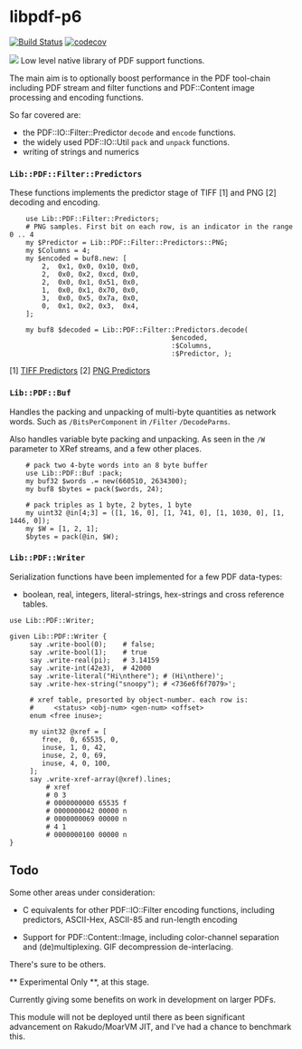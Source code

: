 # libpdf-p6

[![Build Status](https://travis-ci.org/p6-pdf/libpdf-p6.svg?branch=master)](https://travis-ci.org/p6-pdf/libpdf-p6) [![codecov](https://codecov.io/gh/p6-pdf/libpdf-p6/branch/master/graph/badge.svg)](https://codecov.io/gh/p6-pdf/libpdf-p6)

 <a href="https://ci.appveyor.com/project/p6-pdf/libpdf-p6/branch/master"><img src="https://ci.appveyor.com/api/projects/status/github/p6-pdf/libpdf-p6?branch=master&passingText=Windows%20-%20OK&failingText=Windows%20-%20FAIL&pendingText=Windows%20-%20pending&svg=true"></a>
Low level native library of PDF support functions.

The main aim is to optionally boost performance in the PDF tool-chain including
PDF stream and filter functions and PDF::Content image processing and encoding functions.

So far covered are:

- the PDF::IO::Filter::Predictor `decode` and `encode` functions.
- the widely used PDF::IO::Util `pack` and `unpack` functions.
- writing of strings and numerics

### `Lib::PDF::Filter::Predictors`

These functions implements the predictor stage of TIFF [1] and PNG [2] decoding and encoding.
```
    use Lib::PDF::Filter::Predictors;
    # PNG samples. First bit on each row, is an indicator in the range 0 .. 4
    my $Predictor = Lib::PDF::Filter::Predictors::PNG;
    my $Columns = 4;
    my $encoded = buf8.new: [
        2,  0x1, 0x0, 0x10, 0x0,
        2,  0x0, 0x2, 0xcd, 0x0,
        2,  0x0, 0x1, 0x51, 0x0,
        1,  0x0, 0x1, 0x70, 0x0,
        3,  0x0, 0x5, 0x7a, 0x0,
        0,  0x1, 0x2, 0x3,  0x4,
    ];

    my buf8 $decoded = Lib::PDF::Filter::Predictors.decode(
                                        $encoded,
                                        :$Columns,
                                        :$Predictor, );
```

[1] [TIFF Predictors](http://www.fileformat.info/format/tiff/corion-lzw.htm)
[2] [PNG Predictors](https://www.w3.org/TR/PNG-Filters.html)

### `Lib::PDF::Buf`

Handles the packing and unpacking of multi-byte quantities as network words. Such as `/BitsPerComponent` in `/Filter` `/DecodeParms`.

Also handles variable byte packing and unpacking. As seen in the `/W` parameter to XRef streams, and a few other places.

```
    # pack two 4-byte words into an 8 byte buffer
    use Lib::PDF::Buf :pack;
    my buf32 $words .= new(660510, 2634300);
    my buf8 $bytes = pack($words, 24);

    # pack triples as 1 byte, 2 bytes, 1 byte
    my uint32 @in[4;3] = ([1, 16, 0], [1, 741, 0], [1, 1030, 0], [1, 1446, 0]);
    my $W = [1, 2, 1];
    $bytes = pack(@in, $W);
```

### `Lib::PDF::Writer`

Serialization functions have been implemented for a few PDF data-types:

- boolean, real, integers, literal-strings, hex-strings and cross reference tables.

```
use Lib::PDF::Writer;

given Lib::PDF::Writer {
     say .write-bool(0);    # false;
     say .write-bool(1);    # true
     say .write-real(pi);   # 3.14159
     say .write-int(42e3),  # 42000
     say .write-literal("Hi\nthere"); # (Hi\nthere)';
     say .write-hex-string("snoopy"); # <736e6f6f7079>';

     # xref table, presorted by object-number. each row is:
     #     <status> <obj-num> <gen-num> <offset>
     enum <free inuse>;

     my uint32 @xref = [
        free,  0, 65535, 0,
        inuse, 1, 0, 42,
        inuse, 2, 0, 69,
        inuse, 4, 0, 100,
     ];
     say .write-xref-array(@xref).lines;
         # xref
         # 0 3
         # 0000000000 65535 f 
         # 0000000042 00000 n 
         # 0000000069 00000 n 
         # 4 1
         # 0000000100 00000 n
}
```

## Todo

Some other areas under consideration:

- C equivalents for other PDF::IO::Filter encoding functions, including predictors, ASCII-Hex, ASCII-85 and run-length encoding

- Support for PDF::Content::Image, including color-channel separation and (de)multiplexing. GIF decompression de-interlacing.

There's sure to be others.

** Experimental Only **, at this stage.

Currently giving some benefits on work in development on larger PDFs.

This module will not be deployed until there as been significant advancement on Rakudo/MoarVM JIT, and I've had a chance to benchmark this.


